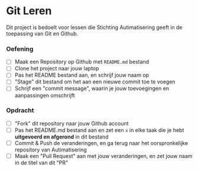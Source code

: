 # Git Leren

Dit project is bedoelt voor lessen die Stichting Autimatisering geeft in de toepassing van Git en Github.

### Oefening

- [ ] Maak een Repository op Github met `README.md` bestand
- [ ] Clone het project naar jouw laptop
- [ ] Pas het README bestand aan, en schrijf jouw naam op
- [ ] "Stage" dit bestand om het aan een nieuwe commit toe te voegen
- [ ] Schrijf een "commit message", waarin je jouw toevoegingen en aanpassingen omschrijft

### Opdracht

- [ ] "Fork" dit repository naar jouw Github account
- [ ] Pas het README.md bestand aan en zet een `x` in elke taak die je hebt **uitgevoerd en afgerond** in dit bestand
- [ ] Commit & Push de veranderingen, en ga terug naar het oorspronkelijke repository van Autimatisering
- [ ] Maak een "Pull Request" aan met jouw veranderingen, en zet jouw naam in de titel van dit "PR"
